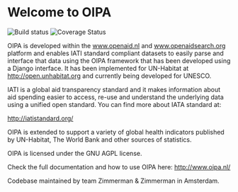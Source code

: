 # Welcome to OIPA

![Build status](https://travis-ci.org/openaid-IATI/OIPA.svg?branch=master)
![Coverage Status](https://img.shields.io/coveralls/openaid-IATI/OIPA.svg)

OIPA is developed within the www.openaid.nl and www.openaidsearch.org platform and enables IATI standard compliant datasets to easily parse and interface that data using the OIPA framework that has been developed using a Django interface. It has been implemented for UN-Habitat at http://open.unhabitat.org and currently being developed for UNESCO.

IATI is a global aid transparency standard and it makes information about aid spending easier to access, re-use and understand the underlying data using a unified open standard. You can find more about IATA standard at:

http://iatistandard.org/

OIPA is extended to support a variety of global health indicators published by UN-Habitat, The World Bank and other sources of statistics.

OIPA is licensed under the GNU AGPL license.

Check the full documentation and how to use OIPA here: http://www.oipa.nl/

Codebase maintained by team Zimmerman & Zimmerman in Amsterdam.
